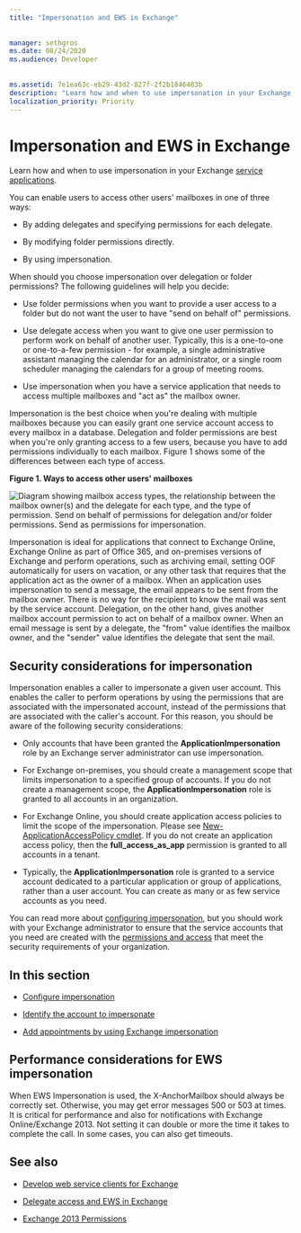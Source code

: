 ```yaml
---
title: "Impersonation and EWS in Exchange"
 
 
manager: sethgros
ms.date: 08/24/2020
ms.audience: Developer
 
 
ms.assetid: 7e1ea63c-eb29-43d2-827f-2f2b1846483b
description: "Learn how and when to use impersonation in your Exchange service applications."
localization_priority: Priority
---
```


# Impersonation and EWS in Exchange

Learn how and when to use impersonation in your Exchange [service applications](ews-application-types.md).
  
You can enable users to access other users' mailboxes in one of three ways:
  
- By adding delegates and specifying permissions for each delegate.
    
- By modifying folder permissions directly.
    
- By using impersonation.
    
When should you choose impersonation over delegation or folder permissions? The following guidelines will help you decide:
  
- Use folder permissions when you want to provide a user access to a folder but do not want the user to have "send on behalf of" permissions. 
    
- Use delegate access when you want to give one user permission to perform work on behalf of another user. Typically, this is a one-to-one or one-to-a-few permission - for example, a single administrative assistant managing the calendar for an administrator, or a single room scheduler managing the calendars for a group of meeting rooms.
    
- Use impersonation when you have a service application that needs to access multiple mailboxes and "act as" the mailbox owner.
    
Impersonation is the best choice when you're dealing with multiple mailboxes because you can easily grant one service account access to every mailbox in a database. Delegation and folder permissions are best when you're only granting access to a few users, because you have to add permissions individually to each mailbox. Figure 1 shows some of the differences between each type of access.
  
**Figure 1. Ways to access other users' mailboxes**

![Diagram showing mailbox access types, the relationship between the mailbox owner(s) and the delegate for each type, and the type of permission. Send on behalf of permissions for delegation and/or folder permissions. Send as permissions for impersonation.](media/Ex15_Delegate_Overview.png)
  
Impersonation is ideal for applications that connect to Exchange Online, Exchange Online as part of Office 365, and on-premises versions of Exchange and perform operations, such as archiving email, setting OOF automatically for users on vacation, or any other task that requires that the application act as the owner of a mailbox. When an application uses impersonation to send a message, the email appears to be sent from the mailbox owner. There is no way for the recipient to know the mail was sent by the service account. Delegation, on the other hand, gives another mailbox account permission to act on behalf of a mailbox owner. When an email message is sent by a delegate, the "from" value identifies the mailbox owner, and the "sender" value identifies the delegate that sent the mail. 
  
## Security considerations for impersonation

Impersonation enables a caller to impersonate a given user account. This enables the caller to perform operations by using the permissions that are associated with the impersonated account, instead of the permissions that are associated with the caller's account. For this reason, you should be aware of the following security considerations:
  
- Only accounts that have been granted the **ApplicationImpersonation** role by an Exchange server administrator can use impersonation. 
    
- For Exchange on-premises, you should create a management scope that limits impersonation to a specified group of accounts. If you do not create a management scope, the **ApplicationImpersonation** role is granted to all accounts in an organization.

- For Exchange Online, you should create application access policies to limit the scope of the impersonation.  Please see [New-ApplicationAccessPolicy cmdlet](/powershell/module/exchange/new-applicationaccesspolicy).  If you do not create an application access policy, then the **full_access_as_app** permission is granted to all accounts in a tenant.
    
- Typically, the **ApplicationImpersonation** role is granted to a service account dedicated to a particular application or group of applications, rather than a user account. You can create as many or as few service accounts as you need. 
    
You can read more about [configuring impersonation](how-to-configure-impersonation.md), but you should work with your Exchange administrator to ensure that the service accounts that you need are created with the [permissions and access](https://technet.microsoft.com/library/dd351175%28v=exchg.150%29.aspx) that meet the security requirements of your organization. 
  
## In this section

- [Configure impersonation](how-to-configure-impersonation.md)
    
- [Identify the account to impersonate](how-to-identify-the-account-to-impersonate.md)
    
- [Add appointments by using Exchange impersonation](how-to-add-appointments-by-using-exchange-impersonation.md)

## Performance considerations for EWS impersonation

When EWS Impersonation is used, the X-AnchorMailbox should always be correctly set.  Otherwise, you may get error messages 500 or 503 at times. It is critical for performance and also for notifications with Exchange Online/Exchange 2013.  Not setting it can double or more the time it takes to complete the call. In some cases, you can also get timeouts. 
    
## See also


- [Develop web service clients for Exchange](develop-web-service-clients-for-exchange.md)
    
- [Delegate access and EWS in Exchange](delegate-access-and-ews-in-exchange.md)
    
- [Exchange 2013 Permissions](https://technet.microsoft.com/library/dd351175%28v=exchg.150%29.aspx)
    

